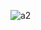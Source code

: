 ![a2](https://github.com/gclobato/Cadastro_Automatizado/assets/38756533/fda8c1aa-9ffe-42d5-b2d3-4c3a330571f3)
